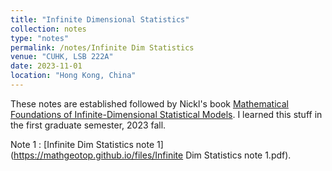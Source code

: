```yaml
---
title: "Infinite Dimensional Statistics"
collection: notes
type: "notes"
permalink: /notes/Infinite Dim Statistics
venue: "CUHK, LSB 222A"
date: 2023-11-01
location: "Hong Kong, China"
---
```


These notes are established followed by Nickl's book [Mathematical Foundations of Infinite-Dimensional Statistical Models](https://www.cambridge.org/core/books/mathematical-foundations-of-infinitedimensional-statistical-models/92CAE4193AEA7143CF974296FA8B81E9). I learned this stuff in the first graduate semester, 2023 fall.

Note 1 : [Infinite Dim Statistics note 1](https://mathgeotop.github.io/files/Infinite Dim Statistics note 1.pdf).
